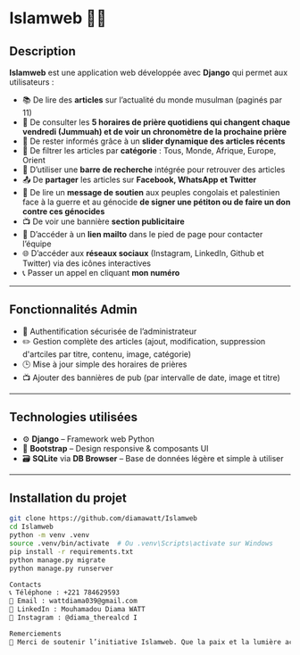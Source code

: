 # Islamweb 🕌📖

## Description

**Islamweb** est une application web développée avec **Django** qui permet aux utilisateurs :

- 📚 De lire des **articles** sur l’actualité du monde musulman (paginés par 11)
- 🕋 De consulter les **5 horaires de prière quotidiens qui changent chaque vendredi (Jummuah) et de voir un chronomètre de la prochaine prière**
- 📰 De rester informés grâce à un **slider dynamique des articles récents**
- 🧭 De filtrer les articles par **catégorie** : Tous, Monde, Afrique, Europe, Orient
- 🔎 D’utiliser une **barre de recherche** intégrée pour retrouver des articles
- 📤 De **partager** les articles sur **Facebook, WhatsApp et Twitter**
- 📣 De lire un **message de soutien** aux peuples congolais et palestinien face à la guerre et au génocide **de signer une pétiton ou de faire un don contre ces génocides**
- 📺 De voir une bannière **section publicitaire**
- 📩 D’accéder à un **lien mailto** dans le pied de page pour contacter l’équipe
- 🌐 D’accéder aux **réseaux sociaux** (Instagram, LinkedIn, Github et Twitter) via des icônes interactives
- 📞 Passer un appel en cliquant **mon numéro**

---

## Fonctionnalités Admin

- 🔐 Authentification sécurisée de l’administrateur
- ✏️ Gestion complète des articles (ajout, modification, suppression d'artciles par titre, contenu, image, catégorie)
- 🕒 Mise à jour simple des horaires de prières
- 📺 Ajouter des bannières de pub (par intervalle de date, image et titre)

---

## Technologies utilisées

- ⚙️ **Django** – Framework web Python
- 🎨 **Bootstrap** – Design responsive & composants UI
- 🗃️ **SQLite** via **DB Browser** – Base de données légère et simple à utiliser

---

## Installation du projet

```bash
git clone https://github.com/diamawatt/Islamweb
cd Islamweb
python -m venv .venv
source .venv/bin/activate  # Ou .venv\Scripts\activate sur Windows
pip install -r requirements.txt
python manage.py migrate
python manage.py runserver

Contacts
📞 Téléphone : +221 784629593
📧 Email : wattdiama039@gmail.com
💼 LinkedIn : Mouhamadou Diama WATT
📸 Instagram : @diama_therealcd I

Remerciements
🙏 Merci de soutenir l’initiative Islamweb. Que la paix et la lumière accompagnent toutes les âmes opprimées à travers le monde.